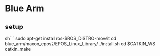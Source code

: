 # Blue Arm
## setup
  sh```
  sudo apt-get install ros-$ROS_DISTRO-moveit
  cd blue_arm/maxon_epos2/EPOS_Linux_Library/
  ./install.sh
  cd $CATKIN_WS
  catkin_make
  ```
